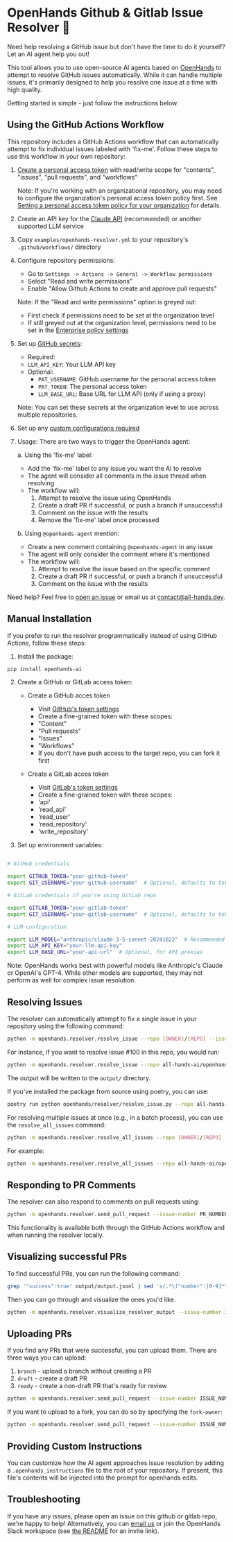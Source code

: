 # OpenHands Github & Gitlab Issue Resolver 🙌

Need help resolving a GitHub issue but don't have the time to do it yourself? Let an AI agent help you out!

This tool allows you to use open-source AI agents based on [OpenHands](https://github.com/all-hands-ai/openhands)
to attempt to resolve GitHub issues automatically. While it can handle multiple issues, it's primarily designed
to help you resolve one issue at a time with high quality.

Getting started is simple - just follow the instructions below.

## Using the GitHub Actions Workflow

This repository includes a GitHub Actions workflow that can automatically attempt to fix individual issues labeled with 'fix-me'.
Follow these steps to use this workflow in your own repository:

1. [Create a personal access token](https://github.com/settings/tokens?type=beta) with read/write scope for "contents", "issues", "pull requests", and "workflows"

   Note: If you're working with an organizational repository, you may need to configure the organization's personal access token policy first. See [Setting a personal access token policy for your organization](https://docs.github.com/en/organizations/managing-programmatic-access-to-your-organization/setting-a-personal-access-token-policy-for-your-organization) for details.

2. Create an API key for the [Claude API](https://www.anthropic.com/api) (recommended) or another supported LLM service

3. Copy `examples/openhands-resolver.yml` to your repository's `.github/workflows/` directory

4. Configure repository permissions:
    - Go to `Settings -> Actions -> General -> Workflow permissions`
    - Select "Read and write permissions"
    - Enable "Allow Github Actions to create and approve pull requests"

    Note: If the "Read and write permissions" option is greyed out:
    - First check if permissions need to be set at the organization level
    - If still greyed out at the organization level, permissions need to be set in the [Enterprise policy settings](https://docs.github.com/en/enterprise-cloud@latest/admin/enforcing-policies/enforcing-policies-for-your-enterprise/enforcing-policies-for-github-actions-in-your-enterprise#enforcing-a-policy-for-workflow-permissions-in-your-enterprise)

5. Set up [GitHub secrets](https://docs.github.com/en/actions/security-for-github-actions/security-guides/using-secrets-in-github-actions):
   - Required:
    - `LLM_API_KEY`: Your LLM API key
   - Optional:
     - `PAT_USERNAME`: GitHub username for the personal access token
     - `PAT_TOKEN`: The personal access token
     - `LLM_BASE_URL`: Base URL for LLM API (only if using a proxy)

   Note: You can set these secrets at the organization level to use across multiple repositories.

6. Set up any [custom configurations required](https://docs.all-hands.dev/modules/usage/how-to/github-action#custom-configurations)

7. Usage:
   There are two ways to trigger the OpenHands agent:

   a. Using the 'fix-me' label:
      - Add the 'fix-me' label to any issue you want the AI to resolve
      - The agent will consider all comments in the issue thread when resolving
      - The workflow will:
        1. Attempt to resolve the issue using OpenHands
        2. Create a draft PR if successful, or push a branch if unsuccessful
        3. Comment on the issue with the results
        4. Remove the 'fix-me' label once processed

   b. Using `@openhands-agent` mention:
      - Create a new comment containing `@openhands-agent` in any issue
      - The agent will only consider the comment where it's mentioned
      - The workflow will:
        1. Attempt to resolve the issue based on the specific comment
        2. Create a draft PR if successful, or push a branch if unsuccessful
        3. Comment on the issue with the results

Need help? Feel free to [open an issue](https://github.com/all-hands-ai/openhands/issues) or email us at [contact@all-hands.dev](mailto:contact@all-hands.dev).

## Manual Installation

If you prefer to run the resolver programmatically instead of using GitHub Actions, follow these steps:

1. Install the package:

```bash
pip install openhands-ai
```

2. Create a GitHub or GitLab access token:
   - Create a GitHub acces token
      - Visit [GitHub's token settings](https://github.com/settings/personal-access-tokens/new)
      - Create a fine-grained token with these scopes:
      - "Content"
      - "Pull requests"
      - "Issues"
      - "Workflows"
      - If you don't have push access to the target repo, you can fork it first

   - Create a GitLab acces token
      - Visit [GitLab's token settings](https://gitlab.com/-/user_settings/personal_access_tokens)
      - Create a fine-grained token with these scopes:
      - 'api'
      - 'read_api'
      - 'read_user'
      - 'read_repository'
      - 'write_repository'

3. Set up environment variables:

```bash

# GitHub credentials

export GITHUB_TOKEN="your-github-token"
export GIT_USERNAME="your-github-username"  # Optional, defaults to token owner

# GitLab credentials if you're using GitLab repo

export GITLAB_TOKEN="your-gitlab-token"
export GIT_USERNAME="your-gitlab-username"  # Optional, defaults to token owner

# LLM configuration

export LLM_MODEL="anthropic/claude-3-5-sonnet-20241022"  # Recommended
export LLM_API_KEY="your-llm-api-key"
export LLM_BASE_URL="your-api-url"  # Optional, for API proxies
```

Note: OpenHands works best with powerful models like Anthropic's Claude or OpenAI's GPT-4. While other models are supported, they may not perform as well for complex issue resolution.

## Resolving Issues

The resolver can automatically attempt to fix a single issue in your repository using the following command:

```bash
python -m openhands.resolver.resolve_issue --repo [OWNER]/[REPO] --issue-number [NUMBER]
```

For instance, if you want to resolve issue #100 in this repo, you would run:

```bash
python -m openhands.resolver.resolve_issue --repo all-hands-ai/openhands --issue-number 100
```

The output will be written to the `output/` directory.

If you've installed the package from source using poetry, you can use:

```bash
poetry run python openhands/resolver/resolve_issue.py --repo all-hands-ai/openhands --issue-number 100
```

For resolving multiple issues at once (e.g., in a batch process), you can use the `resolve_all_issues` command:

```bash
python -m openhands.resolver.resolve_all_issues --repo [OWNER]/[REPO] --issue-numbers [NUMBERS]
```

For example:

```bash
python -m openhands.resolver.resolve_all_issues --repo all-hands-ai/openhands --issue-numbers 100,101,102
```

## Responding to PR Comments

The resolver can also respond to comments on pull requests using:

```bash
python -m openhands.resolver.send_pull_request --issue-number PR_NUMBER --issue-type pr
```

This functionality is available both through the GitHub Actions workflow and when running the resolver locally.

## Visualizing successful PRs

To find successful PRs, you can run the following command:

```bash
grep '"success":true' output/output.jsonl | sed 's/.*\("number":[0-9]*\).*/\1/g'
```

Then you can go through and visualize the ones you'd like.

```bash
python -m openhands.resolver.visualize_resolver_output --issue-number ISSUE_NUMBER --vis-method json
```

## Uploading PRs

If you find any PRs that were successful, you can upload them.
There are three ways you can upload:

1. `branch` - upload a branch without creating a PR
2. `draft` - create a draft PR
3. `ready` - create a non-draft PR that's ready for review

```bash
python -m openhands.resolver.send_pull_request --issue-number ISSUE_NUMBER --username YOUR_GITHUB_OR_GITLAB_USERNAME --pr-type draft
```

If you want to upload to a fork, you can do so by specifying the `fork-owner`:

```bash
python -m openhands.resolver.send_pull_request --issue-number ISSUE_NUMBER --username YOUR_GITHUB_OR_GITLAB_USERNAME --pr-type draft --fork-owner YOUR_GITHUB_OR_GITLAB_USERNAME
```

## Providing Custom Instructions

You can customize how the AI agent approaches issue resolution by adding a `.openhands_instructions` file to the root of your repository. If present, this file's contents will be injected into the prompt for openhands edits.

## Troubleshooting

If you have any issues, please open an issue on this github or gitlab repo, we're happy to help!
Alternatively, you can [email us](mailto:contact@all-hands.dev) or join the OpenHands Slack workspace (see [the README](/README.md) for an invite link).
